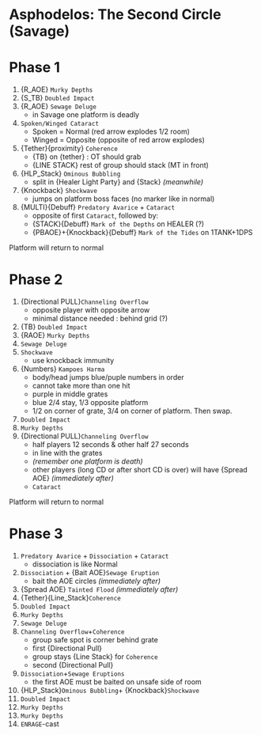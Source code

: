 # Asphodelos: The Second Circle (Savage)

# Phase 1
1. {R_AOE} `Murky Depths`
2. {S_TB}  `Doubled Impact`
3. {R_AOE} `Sewage Deluge`
    * in Savage one platform is deadly
4. `Spoken/Winged Cataract`
    * Spoken = Normal (red arrow explodes 1/2 room)
    * Winged = Opposite (opposite of red arrow explodes)
5. {Tether}{proximity} `Coherence`
    * {TB} on {tether} : OT should grab
    * {LINE STACK} rest of group should stack (MT in front)
4. {HLP_Stack} `Ominous Bubbling`
    * split in {Healer Light Party} and {Stack}
*(meanwhile)*
5. {Knockback} `Shockwave`
    * jumps on platform boss faces (no marker like in normal)
6. {MULTI}{Debuff} `Predatory Avarice` + `Cataract`
    * opposite of first `Cataract`, followed by:
    * {STACK}{Debuff} `Mark of the Depths` on HEALER (?)
    * {PBAOE}+{Knockback}{Debuff} `Mark of the Tides` on 1TANK+1DPS

Platform will return to normal
# Phase 2
1. {Directional PULL}`Channeling Overflow`
    * opposite player with opposite arrow
    * minimal distance needed : behind grid (?)
2. {TB} `Doubled Impact`
3. {RAOE} `Murky Depths`
4. `Sewage Deluge`
5. `Shockwave`
    * use knockback immunity
6. {Numbers} `Kampoes Harma`
    * body/head jumps blue/puple numbers in order
    * cannot take more than one hit
    * purple in middle grates
    * blue 2/4 stay, 1/3 opposite platform
    * 1/2 on corner of grate, 3/4 on corner of platform. Then swap.
7. `Doubled Impact`
8. `Murky Depths`
9. {Directional PULL}`Channeling Overflow`
    * half players 12 seconds & other half 27 seconds 
    * in line with the grates
    * _(remember one platform is death)_
    * other players (long CD or after short CD is over) will have {Spread AOE}
*(immediately after)*
    * `Cataract`

Platform will return to normal
# Phase 3
1. `Predatory Avarice` + `Dissociation` + `Cataract`
    * dissociation is like Normal
2. `Dissociation` + {Bait AOE}`Sewage Eruption`
    * bait the AOE circles
*(immediately after)*
3. {Spread AOE} `Tainted Flood`
*(immediately after)*
4. {Tether}{Line_Stack}`Coherence`
5. `Doubled Impact`
6. `Murky Depths`
7. `Sewage Deluge`
8. `Channeling Overflow`+`Coherence`
    * group safe spot is corner behind grate <!-- @TODO image -->
    * first {Directional Pull}
    * group stays {Line Stack} for `Coherence`
    * second {Directional Pull}
9. `Dissociation`+`Sewage Eruptions`
    * the first AOE must be baited on unsafe side of room
10. {HLP_Stack}`Ominous Bubbling`+ {Knockback}`Shockwave`
11. `Doubled Impact`
12. `Murky Depths`
13. `Murky Depths`
14. `ENRAGE`-cast